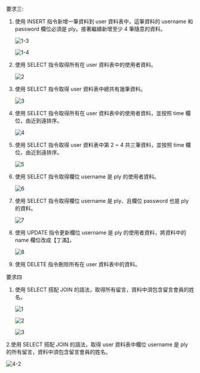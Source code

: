 要求三:

1. 使用 INSERT 指令新增一筆資料到 user 資料表中，這筆資料的 username 和password 欄位必須是 ply。接著繼續新增至少 4 筆隨意的資料。

      ![1-3](https://user-images.githubusercontent.com/77376405/112737978-d3bbca80-8f99-11eb-8e8a-2d0ec651b504.png)
      
      ![1-4](https://user-images.githubusercontent.com/77376405/112737982-d8807e80-8f99-11eb-9294-7edd895c967e.png)
      
      
2. 使用 SELECT 指令取得所有在 user 資料表中的使用者資料。

      ![2](https://user-images.githubusercontent.com/77376405/112737991-f6e67a00-8f99-11eb-8ca2-a4faae6069ee.png)
      
      
3. 使用 SELECT 指令取得 user 資料表中總共有幾筆資料。
 
      ![3](https://user-images.githubusercontent.com/77376405/112738005-15e50c00-8f9a-11eb-9a43-46e03a61ba7c.PNG)      
      
 
4. 使用 SELECT 指令取得所有在 user 資料表中的使用者資料，並按照 time 欄位，由近到遠排序。

      ![4](https://user-images.githubusercontent.com/77376405/112738011-24cbbe80-8f9a-11eb-8b0f-f3cb37cf0247.png)

 
5. 使用 SELECT 指令取得 user 資料表中第 2 ~ 4 共三筆資料，並按照 time 欄位，由近到遠排序。
 
      ![5](https://user-images.githubusercontent.com/77376405/112738018-32814400-8f9a-11eb-8b07-265b9fd1218e.png)


6. 使用 SELECT 指令取得欄位 username 是 ply 的使用者資料。

      ![6](https://user-images.githubusercontent.com/77376405/112738040-62304c00-8f9a-11eb-806e-211b11646318.png)

7. 使用 SELECT 指令取得欄位 username 是 ply、且欄位 password 也是 ply 的資料。

      ![7](https://user-images.githubusercontent.com/77376405/112738044-6e1c0e00-8f9a-11eb-8058-1a22a8bfc88d.png)

8. 使用 UPDATE 指令更新欄位 username 是 ply 的使用者資料，將資料中的 name 欄位改成【丁滿】。
      
      ![8](https://user-images.githubusercontent.com/77376405/112738060-89871900-8f9a-11eb-9783-24c31d3541d9.png)
      
      
9. 使用 DELETE 指令刪除所有在 user 資料表中的資料。



要求四

1. 使用 SELECT 搭配 JOIN 的語法，取得所有留言，資料中須包含留言會員的姓名。

      ![1](https://user-images.githubusercontent.com/77376405/112738114-f3072780-8f9a-11eb-8ac1-01315a789be0.png)
      
      ![2](https://user-images.githubusercontent.com/77376405/112738110-ee427380-8f9a-11eb-9d9e-1034d49d0c2e.png)
      
      ![3](https://user-images.githubusercontent.com/77376405/112738105-e71b6580-8f9a-11eb-8106-c61734394573.png)
      
      
2.使用 SELECT 搭配 JOIN 的語法，取得 user 資料表中欄位 username 是 ply 的所有留言，資料中須包含留言會員的姓名。

   ![4-2](https://user-images.githubusercontent.com/77376405/112738686-32844280-8fa0-11eb-949f-3988304e5454.png)
  




      

